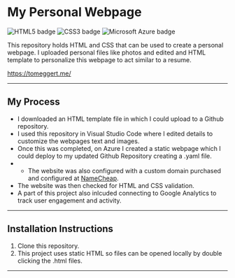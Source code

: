 # My Personal Webpage

![HTML5 badge](https://img.shields.io/static/v1?message=HTML5&logo=HTML5&labelColor=5c5c5c&color=E34F26&logoColor=white&label=%20&style=for-the-badge) ![CSS3 badge](https://img.shields.io/static/v1?message=CSS3&logo=CSS3&labelColor=5c5c5c&color=1572B6&logoColor=white&label=%20&style=for-the-badge) ![Microsoft Azure badge](https://img.shields.io/static/v1?message=Azure&logo=MicrosoftAzure&labelColor=5c5c5c&color=0078D4&logoColor=white&label=%20&style=for-the-badge)

This repository holds HTML and CSS that can be used to create a personal webpage. I uploaded personal files like photos and edited and HTML template to personalize this webpage to act similar to a resume.

https://tomeggert.me/

---

## My Process

- I downloaded an HTML template file in which I could upload to a Github repository.
- I used this repository in Visual Studio Code where I edited details to customize the webpages text and images.
- Once this was completed, on Azure I created a static webpage which I could deploy to my updated Github Repository creating a .yaml file.
- - The website was also configured with a custom domain purchased and configured at [NameCheap](https://namecheap.com).
- The website was then checked for HTML and CSS validation.
- A part of this project also inlcuded connecting to Google Analytics to track user engagement and activity.

---

## Installation Instructions

1. Clone this repository.
2. This project uses static HTML so files can be opened locally by double clicking the .html files.

---
